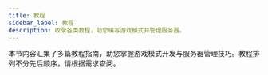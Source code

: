 ```yaml
---
title: 教程
sidebar_label: 教程
description: 收录各类教程，助您编写游戏模式并管理服务器。
---
```


本节内容汇集了多篇教程指南，助您掌握游戏模式开发与服务器管理技巧。教程排列不分先后顺序，请根据需求查阅。
